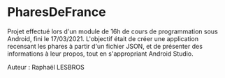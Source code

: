 # PharesDeFrance

Projet effectué lors d'un module de 16h de cours de programmation sous Android, fini le 17/03/2021.
L'objectif était de créer une application recensant les phares à partir d'un fichier JSON, et de présenter des informations à leur propos, tout en s'appropriant Android Studio.

Auteur : Raphaël LESBROS